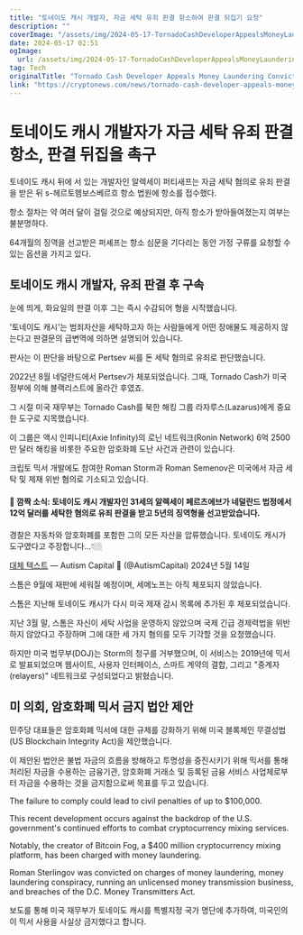 ```yaml
---
title: "토네이도 캐시 개발자, 자금 세탁 유죄 판결 항소하여 판결 뒤집기 요청"
description: ""
coverImage: "/assets/img/2024-05-17-TornadoCashDeveloperAppealsMoneyLaunderingConvictionSeeksOverturningVerdict_thumbnail.png"
date: 2024-05-17 02:51
ogImage: 
  url: /assets/img/2024-05-17-TornadoCashDeveloperAppealsMoneyLaunderingConvictionSeeksOverturningVerdict_thumbnail.png
tag: Tech
originalTitle: "Tornado Cash Developer Appeals Money Laundering Conviction, Seeks Overturning Verdict"
link: "https://cryptonews.com/news/tornado-cash-developer-appeals-money-laundering-conviction-seeks-overturning-verdict.htm"
---
```



# 토네이도 캐시 개발자가 자금 세탁 유죄 판결 항소, 판결 뒤집을 촉구

토네이도 캐시 뒤에 서 있는 개발자인 알렉세이 퍼티새프는 자금 세탁 혐의로 유죄 판결을 받은 뒤 s-헤르토헴보스베르흐 항소 법원에 항소를 접수했다.

항소 절차는 약 여러 달이 걸릴 것으로 예상되지만, 아직 항소가 받아들여졌는지 여부는 불분명하다. 

64개월의 징역을 선고받은 퍼셰프는 항소 심문을 기다리는 동안 가정 구류를 요청할 수 있는 옵션을 가지고 있다.

<div class="content-ad"></div>

## 토네이도 캐시 개발자, 유죄 판결 후 구속

눈에 띄게, 화요일의 판결 이후 그는 즉시 수감되어 형을 시작했습니다.

'토네이도 캐시'는 범죄자산을 세탁하고자 하는 사람들에게 어떤 장애물도 제공하지 않는다고 판결문의 급변역에 의하면 설명되어 있습니다.

판사는 이 판단을 바탕으로 Pertsev 씨를 돈 세탁 혐의로 유죄로 판단했습니다.

<div class="content-ad"></div>

2022년 8월 네덜란드에서 Pertsev가 체포되었습니다. 그때, Tornado Cash가 미국 정부에 의해 블랙리스트에 올라간 후였죠.

그 시절 미국 재무부는 Tornado Cash를 북한 해킹 그룹 라자루스(Lazarus)에게 중요한 도구로 지목했습니다.

이 그룹은 액시 인피니티(Axie Infinity)의 로닌 네트워크(Ronin Network) 6억 2500만 달러 해킹을 비롯한 주요한 암호화폐 도난 사건과 관련이 있습니다.

크립토 믹서 개발에도 참여한 Roman Storm과 Roman Semenov은 미국에서 자금 세탁 및 제재 위반 혐의로 기소되고 있습니다.

<div class="content-ad"></div>

#### 🚨 깜짝 소식: 토네이도 캐시 개발자인 31세의 알렉세이 페르츠에브가 네덜란드 법정에서 12억 달러를 세탁한 혐의로 유죄 판결을 받고 5년의 징역형을 선고받았습니다.
경찰은 자동차와 암호화폐를 포함한 그의 모든 자산을 압류했습니다. 토네이도 캐시가 도구였다고 주장합니다...👇🏼

[대체 텍스트](https://twitter.com/AutismCapital/status/이지)
— Autism Capital 🧩 (@AutismCapital) 2024년 5월 14일

스톰은 9월에 재판에 세워질 예정이며, 세메노프는 아직 체포되지 않았습니다.

스톰은 지난해 토네이도 캐시가 다시 미국 제재 감시 목록에 추가된 후 체포되었습니다.

지난 3월 말, 스톰은 자신이 세탁 사업을 운영하지 않았으며 국제 긴급 경제력법을 위반하지 않았다고 주장하며 그에 대한 세 가지 혐의를 모두 기각할 것을 요청했습니다.

<div class="content-ad"></div>

하지만 미국 법무부(DOJ)는 Storm의 청구를 거부했으며, 이 서비스는 2019년에 믹서로 발표되었으며 웹사이트, 사용자 인터페이스, 스마트 계약의 결합, 그리고 "중계자(relayers)" 네트워크로 구성되었다고 밝혔습니다.

## 미 의회, 암호화폐 믹서 금지 법안 제안

민주당 대표들은 암호화폐 믹서에 대한 규제를 강화하기 위해 미국 블록체인 무결성법(US Blockchain Integrity Act)을 제안했습니다.

이 제안된 법안은 불법 자금의 흐름을 방해하고 투명성을 증진시키기 위해 믹서를 통해 처리된 자금을 수용하는 금융기관, 암호화폐 거래소 및 등록된 금융 서비스 사업체로부터 자금을 수용하는 것을 금지함으로써 목표를 두고 있습니다.

<div class="content-ad"></div>

The failure to comply could lead to civil penalties of up to $100,000.

This recent development occurs against the backdrop of the U.S. government's continued efforts to combat cryptocurrency mixing services.

Notably, the creator of Bitcoin Fog, a $400 million cryptocurrency mixing platform, has been charged with money laundering.

Roman Sterlingov was convicted on charges of money laundering, money laundering conspiracy, running an unlicensed money transmission business, and breaches of the D.C. Money Transmitters Act.

<div class="content-ad"></div>

보도를 통해 미국 재무부가 토네이도 캐시를 특별지정 국가 명단에 추가하여, 미국인의 이 믹서 사용을 사실상 금지했다고 합니다.